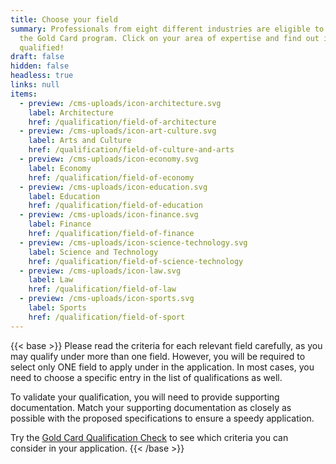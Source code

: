 ```yaml
---
title: Choose your field
summary: Professionals from eight different industries are eligible to apply for
  the Gold Card program. Click on your area of expertise and find out if you are
  qualified!
draft: false
hidden: false
headless: true
links: null
items:
  - preview: /cms-uploads/icon-architecture.svg
    label: Architecture
    href: /qualification/field-of-architecture
  - preview: /cms-uploads/icon-art-culture.svg
    label: Arts and Culture
    href: /qualification/field-of-culture-and-arts
  - preview: /cms-uploads/icon-economy.svg
    label: Economy
    href: /qualification/field-of-economy
  - preview: /cms-uploads/icon-education.svg
    label: Education
    href: /qualification/field-of-education
  - preview: /cms-uploads/icon-finance.svg
    label: Finance
    href: /qualification/field-of-finance
  - preview: /cms-uploads/icon-science-technology.svg
    label: Science and Technology
    href: /qualification/field-of-science-technology
  - preview: /cms-uploads/icon-law.svg
    label: Law
    href: /qualification/field-of-law
  - preview: /cms-uploads/icon-sports.svg
    label: Sports
    href: /qualification/field-of-sport
---
```

{{< base >}}
Please read the criteria for each relevant field carefully, as you may qualify under more than one field. However, you will be required to select only ONE field to apply under in the application.  In most cases, you need to choose a specific entry in the list of qualifications as well.

To validate your qualification, you will need to provide supporting documentation. Match your supporting documentation as closely as possible with the proposed specifications to ensure a speedy application.

Try the [Gold Card Qualification Check](https://visafinder.tw/gold-card-qualification/) to see which criteria you can consider in your application.
{{< /base >}}